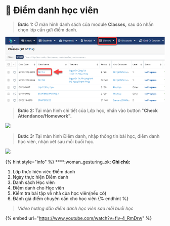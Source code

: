 # 🙍 Điểm danh học viên

> **Bước 1:** Ở màn hình danh sách của module **Classes,** sau đó nhấn chọn lớp cần gửi điểm danh.

![](../.gitbook/assets/Điemanh1.png)

> **Bước 2:** Tại màn hình chi tiết của Lớp học, nhấn vào button "**Check Attendance/Homework".**

![](../.gitbook/assets/điemanh1.jpg)

> **Bước 3:** Tại màn hình Điểm danh, nhập thông tin bài học, điểm danh học viên, nhận xét sau mỗi buổi học.

![](../.gitbook/assets/điemanh.jpg)

{% hint style="info" %}
****:woman\_gesturing\_ok: **Ghi chú:**

1. Lớp thực hiện việc Điểm danh
2. Ngày thực hiện Điểm danh
3. Danh sách Học viên
4. Điểm danh cho Học viên
5. Kiểm tra bài tập về nhà của học viên(nếu có)
6. Đánh giá điểm chuyên cần cho học viên
{% endhint %}

> _Video hướng dẫn điểm danh học viên sau mỗi buổi học_

{% embed url="https://www.youtube.com/watch?v=flv-4_RmDrw" %}
